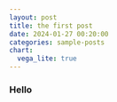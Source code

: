 ```yaml
---
layout: post
title: the first post
date: 2024-01-27 00:20:00
categories: sample-posts
chart:
  vega_lite: true
---
```


### Hello

